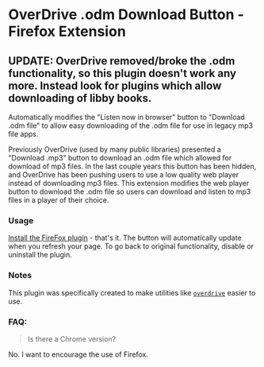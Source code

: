 # OverDrive .odm Download Button - Firefox Extension

## UPDATE: OverDrive removed/broke the .odm functionality, so this plugin doesn't work any more. Instead look for plugins which allow downloading of libby books. 

Automatically modifies the "Listen now in browser" button to "Download .odm file" to allow easy downloading of the .odm file for use in legacy mp3 file apps.

Previously OverDrive (used by many public libraries) presented a "Download .mp3" button to download an .odm file which allowed for download of mp3 files. In the last couple years this button has been hidden, and OverDrive has been pushing users to use a low quality web player instead of downloading mp3 files. This extension modifies the web player button to download the .odm file so users can download and listen to mp3 files in a player of their choice.

### Usage
[Install the FireFox plugin](https://addons.mozilla.org/en-US/firefox/addon/overdrive-download-odm-button/) - that's it. The button will automatically update when you refresh your page. To go back to original functionality, disable or uninstall the plugin.

### Notes

This plugin was specifically created to make utilities like [`overdrive`](https://github.com/chbrown/overdrive) easier to use.

### FAQ:

> Is there a Chrome version?

No. I want to encourage the use of Firefox.
